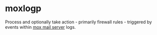 # moxlogp

Process and optionally take action - primarily firewall rules - triggered by events within [mox mail server](https://www.xmox.nl/) logs.
